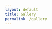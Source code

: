 ```yaml
---
layout: default
title: Gallery
permalink: /gallery
---
```

<script src="{{ "vendor/nanogallery/jquery.nanogallery.min.js" | prepend: site.baseurl }}"></script>
<link href="{{ "vendor/nanogallery/nanogallery.min.css" | prepend: site.baseurl }}" rel="stylesheet" type="text/css">

<script>
jQuery(document).ready(function () {
    jQuery("#gallery").nanoGallery({
        kind: 'flickr',
        userID: '80739062@N00'
    });
});
</script>

<div id="gallery"></div>
